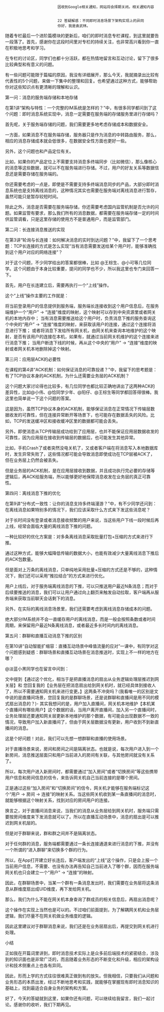 
                            
                            因收到Google相关通知，网站将会择期关闭。相关通知内容
                            
                            
                            22 答疑解惑：不同即时消息场景下架构实现上的异同
                            你好，我是袁武林。

随着专栏最后一个进阶篇模块的更新后，咱们的即时消息专栏课程，到这里就要告一段落了。首先，感谢你在这段时间里对专栏的持续关注，也非常高兴看到你一直在积极地思考和学习。

在专栏的讨论区，同学们也都十分活跃，都在热情地留言和互动讨论，留下了很多比较典型和有意义的问题。

有一些问题可能限于篇幅的原因，我没有详细展开，那么今天，我就摘录出比较有代表性的5个问题，来做一下集中的整理和回复。也希望通过这种方式，能够帮助你对这些知识点有更清晰的理解和认识。

第一问：消息的服务端存储和本地存储

在第1讲“架构与特性：一个完整的IM系统是怎样的？”中，有很多同学都问到了这个问题：即时消息系统实现中，消息一定需要在服务端的存储服务里进行存储吗？

首先呢，关于服务端存储的问题，我们需要更多地考虑存储成本和数据安全。

一方面，如果消息不在服务端存储，服务器只是作为消息的中转路由服务，那么，相应的消息存储成本就会低很多，在数据安全性方面也更好一些。

另外，这个问题也和产品定位有关。

比如，如果你的产品定位上不需要支持消息多终端同步（比如微信），那么像核心的消息等这些数据，就可以不在服务端进行存储。不过，用户的好友关系等数据信息还是需要存储在服务端的。

你还需要考虑的一点是，即使是不需要支持多终端消息同步的产品，大部分即时消息系统也是支持离线消息的，这种情况其实也需要在服务端对离线消息进行暂存，虽然可能只是暂存较短时间。

除此之外，消息是否需要在服务端存储，你还需要考虑国内监管机制是否允许的问题。如果监管有要求，那么我们所有的消息数据，都需要在服务端存储一定的时间供监管调看，只是这里存储的使用方不是普通用户，而是监管部门。

第二问：长连接消息推送的实现

在第3讲“轮询与长连接：如何解决消息的实时到达问题？”中，我留下了一个思考题：TCP长连接的方式是怎么实现“当有消息需要发送给某个用户时，能够准确找到这个用户对应的网络连接”？

对于这个问题，不少同学给出的答案都很棒，比如 @王棕生、@小可等几位同学。这个问题由于本身比较重要，提问的同学也不少，所以我这里也专门来回答一下。

首先，用户在长连建立后，需要再执行一个“上线”操作。

这个“上线”操作主要的工作就是：


将当前登录用户的信息提供到服务端，服务端长连接收到这个用户信息后，在服务端维护一个“用户” -> “连接”维度的映射，这个映射可以存到中央资源里或者网关机的本地内存中；
当有消息需要推送给这个用户时，负责消息下推的服务查询这个中央的“用户” -> “连接”维度的映射，来获取该用户的连接，通过这个连接将消息进行下推；
或者将消息下发给所有网关机，由网关机来查询本地维护的这个映射，是否有该用户的连接在本机，如果有，就通过当前网关机维护的这个连接来进行消息下推；
当用户断连下线的时候，再从这个中央的“用户” -> “连接”维度的映射或者网关机本地删除掉这个映射。


第三问：应用层ACK的必要性

在课程的第4讲“ACK机制：如何保证消息的可靠投递？”中，我留下的思考题是：有了TCP协议本身的ACK机制，为什么还需要业务层的ACK机制？

这个问题大家讨论得也比较多，有几位同学也都比较正确地讲出了这两种ACK的差异性，比如@小伟、@恰同学少年、@阳仔、@王棕生等同学都回答得很棒。我这里也简单说一下这个问题的答案。

这是因为，虽然TCP协议本身的ACK机制，能够保证消息在正常情况下传输层数据收发的可靠性，但在连接异常断开等场景下，也可能存在数据丢失的风险。比如，TCP的发送缓冲区和接收缓冲区里的数据都可能会丢失。

另外，即使消息从TCP传输层成功给到了应用层，也并不能保证应用层数据收发的可靠性，因为应用层在接收到传输层的数据后，也可能发生其他异常。

比如，手机Crash了或者突然没电关机了，又或者客户端在将消息写入本地数据库时，发生异常失败了，这些情况都可能会导致消息即使成功在TCP层被ACK了，但在业务层上仍然会被丢失。

但是业务层的ACK机制，是在应用层接收到数据，并且成功执行完必要的存储等逻辑后，再ACK给服务端，所以能够更好地保障消息收发在业务层的真正可靠性。

第四问：离线消息下推的优化

在第9讲“分布式一致性：让你的消息支持多终端漫游？”中，有不少同学还问到：在离线消息如果特别多的情况下，我们应该采取什么方式来下发这些消息呢？

对于长时间没有登录或者消息接收频繁的用户来说，当这些用户下线一段时候后再上线，经常会面临大量的离线消息下推的问题。

一种比较好的优化方案是：对多条离线消息采取批量打包+压缩的方式来进行下推。

通过这种方式，能够大幅降低传输的数据大小，也能有效减少大量离线消息下推后的ACK包数量。

但是面对上万条的离线消息，只单纯地采用批量+压缩的方式还是不够的，这种情况下，我们还可以采用“推拉结合”的方式来进行优化。

用户上线后，对于服务端离线消息的下推，可以只推送用户最近N条消息；而对于后续要推送的消息，我们可以让用户通过向上翻页来触发自动拉取，客户端再从服务端来获取当前聊天会话剩下的消息。

另外，在实际的离线消息场景里，我们还需要考虑到离线消息存储成本的问题。

绝大部分IM系统并不会一直缓存用户的离线消息，而是一般会按照条数或者时间周期，来保留用户最近N条离线消息，或者最近多长时间内的离线消息。

第五问：群聊和直播互动消息下推的区别

在第10讲“自动智能扩缩容：直播互动场景中峰值流量的应对”一课中，有同学对这个问题感到疑惑：群聊场景和直播互动场景在消息推送时，实现上不一样的地方在哪？

@淡蓝小黑同学也在留言中问到：


文中提到【通过这个优化，相当于是把直播消息的扇出从业务逻辑处理层推迟到网关层】和 您回复我的【业务层在把消息扇出给到网关机时，就已经具体到接收人了，所以不需要通知网关机来进行变更。】这两条不冲突吗？(我看唯一的区别是文中说的是直播间场景，您回复我的是群聊场景，还是说群聊和直播间是用不同的模式扇出消息的？)-
其实我想问的是，用户加入直播间，网关机本地维护【本机某个直播间有哪些用户】这个数据的话，当用户离开直播间，加入另一个直播间时，业务处理层还要通知网关层更新本地维护的那个数据，有可能会出现数据不一致的情况，导致用户加入新直播间了，但由于网关层数据没有更新，用户收到不到新直播间的消息。


这是个好问题！对此，我们可以先想一想群聊和直播的使用场景。

对于直播场景来说，房间和房间之间是隔离状态。也就是说，每次用户进入到一个新房间，消息推送层面只和用户当前进入的房间有关联，与其他房间就没有关系了。

所以，每次用户进入新房间时，都需要通过“加入房间”或者“切换房间”等这些携带用户信息和房间信息的信令，来告诉网关机自己当前连接的是哪个房间。

正是通过这些“加入房间”和“切换房间”的信令，网关机才能够在服务端标记这个“用户 -> 房间 -> 连接”的映射关系。当这些网关机收到某一条直播间的消息时，就能够根据这个映射关系，找到对应的房间用户的连接。

换言之，对于直播间消息来说，当我们的消息从业务层给到网关机时，服务端只需要按房间维度来下发消息就可以了。所以在直播互动场景中，消息的扇出是可以推迟到网关机层的。

但是对于群聊来说，群和群之间并不是隔离状态。

对于任何群的消息，服务端都需要通过一条长连接通道来进行消息的下推，并没有一个所谓的“进入群聊”来切换多个群的行为。

所以，在App打开建立好长连后，客户端发出的“上线”这个操作，只是会上报一个当前用户信息，不需要、也没有办法再告知自己当前进入了哪个群，因而在服务端网关机也只会建立一个“用户” -> “连接”的映射。

因此，在群聊场景中，当某一个群有一条消息发出时，我们需要在业务层将这条消息从群维度扇出成UID维度，再下发给网关机。

那么，我们为什么不能在网关机本身查询了群成员的相关信息后，再扇出消息呢？

这个操作在实现上当然也是可以的。不过咱们前面提到，为了解耦网关机和业务层逻辑，我们尽量不在网关机做业务维度的逻辑。

因此这里建议对于群聊消息来说，我们还是在业务层扇出后，再提交到网关机进行处理。

小结

正如我在开篇词里讲到，即时消息技术实际上是众多前后端技术的紧密结合，涉及到的知识面也是非常广泛的，而且随着业务形态的不断变化和升级，相应的架构设计和技术侧重点上也各有异同。

因此，形而上学的方式往往很难真正做到有的放矢。但我相信，只要我们从问题和业务形态的本质出发，经过不断地思考和实践，就能够在掌握现有即时消息知识的基础上，找到最适合自身业务的架构和方案。

好了，今天的答疑就到这里，如果你还有问题，可以继续给我留言，我们一起讨论。感谢你的收听，我们下期再见。

                        
                        
                            